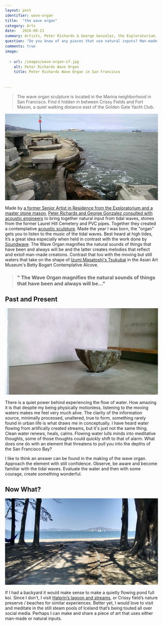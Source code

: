 ```yaml
---
layout: post
identifier: wave-organ
title:  "the wave organ"
category: Arts
date:   2016-08-21
summary: Artists, Peter Richards & George Gonzalez, the Exploratorium. San Francisco, California. May 1986
question: "Do you know of any pieces that use natural inputs? Man-made inputs? Or pieces that simply celebrate how we use and relate to water? Let me know in the comments below."
comments: true
image:

  - url: /images/wave-organ-sf.jpg
    alt: Peter Richards Wave Organ
    title: Peter Richards Wave Organ in San Francisco


---
```


> The wave organ sculpture is located in the Marina neighborhood in San Francisco. Find it hidden in between Crissy Fields and Fort Mason, a quiet walking distance east of the Golden Gate Yacht Club.

![Wave Organ in San Francisco](/images/wave-organ-sf.jpg)

Made by [a former Senior Artist in Residence from the Exploratorium and a master stone mason](http://www.exploratorium.edu/visit/wave-organ), [Peter Richards and George Gonzalez consulted with acoustic engineers](https://www.olats.org/studiolab/Peter_Richards.pdf) to bring together natural input from tidal waves, stones from the former Laurel Hill Cemetery and PVC pipes. Together they created a contemplative [acoustic sculpture](https://en.wikipedia.org/wiki/Wave_Organ). Made the year I was born, the "organ" gets you to listen to the music of the tidal waves. Best heard at high tides, it’s a great idea especially when held in contrast with the work done by [Soundwave](http://soundwavesf.com/7/material-notation/). The Wave Organ magnifies the natural sounds of things that have been and always will be and the latter creates melodies that reflect and extoll man-made creations. Contrast that too with the moving but still waters that take on the shape of [Izumi Masatoshi's Tsukubai](http://searchcollection.asianart.org/view/objects/asitem/id/24100) in the Asian Art Museum's Betty Bogart Contemplative Alcove.

> ### " The Wave Organ magnifies the natural sounds of things that have been and always will be..."


Past and Present
---

![Izumi Masatoshi's Tsukubai](/images/izumi-masatoshis-tsukubai.jpg)

There is a quiet power behind experiencing the flow of water. How amazing it is that despite my being physically motionless, listening to the moving waters makes me feel very much alive. The clarity of the information source, minimally processed, unaltered, true to form, something rarely found in urban life is what draws me in conceptually. I have heard water flowing from artifically created streams, but it's just not the same thing. Clean water renews, heals, calms. Flowing water lulls minds into meditative thoughts, some of those thoughts could quickly shift to that of alarm. What does one do with an element that threatens to pull you into the depths of the San Francisco Bay? 

I like to think an answer can be found in the making of the wave organ. Approach the element with still confidence. Observe, be aware and become familiar with the tidal waves. Evaluate the water and then with some courage, create something wonderful.

Now What? 
---

![Beach near Crissy Fields Nature Preserve](/images/crissy-field-nature-preserve.jpg)

If I had a backyard it would make sense to make a quietly flowing pond full koi. Since I don't, I visit [Halprin’s lagoon and streams](http://experiments.californiahistoricalsociety.org/lawrence-halprin-and-the-letterman-digital-arts-center/), or Crissy field’s nature preserve / beaches for similar experiences. Better yet, I would love to visit and meditate in the still steam pools of Iceland that’s being touted all over social media. Perhaps I can make and share a piece of art that uses either man-made or natural inputs.